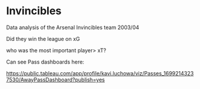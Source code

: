 # Invincibles
Data analysis of the Arsenal Invincibles team 2003/04


Did they win the league on xG

who was the most important player> xT?

Can see Pass dashboards here:

https://public.tableau.com/app/profile/kavi.luchowa/viz/Passes_16992143237530/AwayPassDashboard?publish=yes

